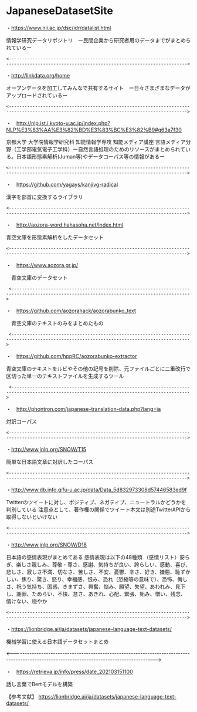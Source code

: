 # JapaneseDatasetSite

・https://www.nii.ac.jp/dsc/idr/datalist.html

情報学研究データリポジトリ　ー民間企業から研究者用のデータまでがまとめられているー
  
    <------------------------------------------------------------------------------------------------------------------------------------------>

・http://linkdata.org/home

 オープンデータを加工してみんなで共有するサイト　ー日々さまざまなデータがアップロードされているー　
 
    <------------------------------------------------------------------------------------------------------------------------------------------>  
  
・　http://nlp.ist.i.kyoto-u.ac.jp/index.php?NLP%E3%83%AA%E3%82%BD%E3%83%BC%E3%82%B9#g63a7f30

  京都大学 大学院情報学研究科 知能情報学専攻 知能メディア講座 言語メディア分野（工学部電気電子工学科）ー自然言語処理のためのリソースがまとめられている。日本語形態素解析(Juman等)やデータコーパス等の情報があるー
  
    <------------------------------------------------------------------------------------------------------------------------------------------>

  
・　https://github.com/yagays/kanjivg-radical

  漢字を部首に変換するライブラリ
  
    <------------------------------------------------------------------------------------------------------------------------------------------>

  
・　http://aozora-word.hahasoha.net/index.html

  青空文庫を形態素解析をしたデータセット
  
    <------------------------------------------------------------------------------------------------------------------------------------------>

  
・　https://www.aozora.gr.jp/

　青空文庫のデータセット
 
     <------------------------------------------------------------------------------------------------------------------------------------------>

 
・　https://github.com/aozorahack/aozorabunko_text

　青空文庫のテキストのみをまとめたもの
 
     <------------------------------------------------------------------------------------------------------------------------------------------>

 
 ・　https://github.com/hppRC/aozorabunko-extractor
 
 青空文庫のテキストをルビやその他の記号を削除、元ファイルごとに二重改行で区切った単一のテキストファイルを生成するツール
 
     <------------------------------------------------------------------------------------------------------------------------------------------>


・　http://phontron.com/japanese-translation-data.php?lang=ja

対訳コーパス

    <------------------------------------------------------------------------------------------------------------------------------------------>


・http://www.jnlp.org/SNOW/T15

簡単な日本語文章に対訳したコーパス

    <------------------------------------------------------------------------------------------------------------------------------------------>


・http://www.db.info.gifu-u.ac.jp/data/Data_5d832973308d57446583ed9f

Twitterのツイートに対し、ポジティブ、ネガティブ、ニュートラルかどうかを判別している
注意点として、著作権の関係でツイート本文は別途TwitterAPIから取得しないといけない

    <------------------------------------------------------------------------------------------------------------------------------------------>


・http://www.jnlp.org/SNOW/D18

日本語の感情表現がまとめてある
感情表現は以下の48種類
（感情リスト）安らぎ、楽しさ親しみ、尊敬・尊さ、感謝、気持ちが良い、誇らしい、感動、喜び、悲しさ、寂しさ不満、切なさ、苦しさ、不安、憂鬱、辛さ、好き、嫌悪、恥ずかしい、焦り、驚き、怒り、幸福感、恨み、恐れ（恐縮等の意味で）、恐怖、悔しさ、祝う気持ち、困惑、きまずさ、興奮、悩み、願望、失望、あわれみ、見下し、謝罪、ためらい、不快、怠さ、あきれ、心配、緊張、妬み、憎い、残念、情けない、穏やか

    <------------------------------------------------------------------------------------------------------------------------------------------>


・https://lionbridge.ai/ja/datasets/japanese-language-text-datasets/

機械学習に使える日本語データセットまとめ

   <------------------------------------------------------------------------------------------------------------------------------------------>

・　https://retrieva.jp/info/press/date_202103151100

話し言葉でBertモデルを構築



【参考文献】
https://lionbridge.ai/ja/datasets/japanese-language-text-datasets/

